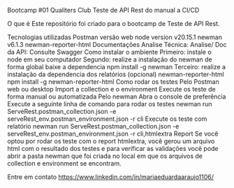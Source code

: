 Bootcamp #01 Qualiters Club
Teste de API Rest do manual a CI/CD

O que é
Este repositório foi criado para o bootcamp de Teste de API Rest.

Tecnologias utilizadas
Postman versão web
node version v20.15.1
newman v6.1.3
newman-reporter-html
Documentações
Analise Técnica: Analise/
Doc da API: Consulte Swagger
Como instalar o ambiente
Primeiro: instale o node em seu computador 
Segundo: realize a instalação do newman de forma global baixe a dependencia
npm install -g newman
Terceiro: realize a instalação da dependencia dos relatórios (opcional) newman-reporter-html
npm install -g newman-reporter-html
Como rodar os testes
Pelo Postman web ou desktop
Import a collection e o environment
Execute os teste de forma manual ou automatizada
Pelo newman
Abra o console de preferência
Execute a seguinte linha de comando para rodar os testes
newman run ServeRest.postman_collection.json -e serveRest_env.postman_environment.json -r cli
Execute os teste com relatório
 newman run ServeRest.postman_collection.json -e serveRest_env.postman_environment.json -r cli,htmlextra
Report
Se você optou por rodar os teste com o report htmlextra, você gerou um arquivo html com o resultado dos testes e para verificar as validações você pode abrir a pasta newman que foi criada no local em que os arquivos de collection e environment se encontram.

Entre em contato
https://www.linkedin.com/in/mariaeduardaaraujo1106/
